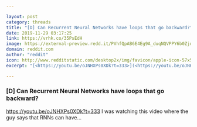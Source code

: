 ```yaml
---

layout: post
category: threads
title: "[D] Can Recurrent Neural Networks have loops that go backward?"
date: 2019-11-29 03:17:25
link: https://vrhk.co/35PsEdH
image: https://external-preview.redd.it/PVhfQpAB6E4Eg9A_duqNQVPPY6b0ZjuVse1P-tMemIo.jpg?width=480&height=251.308900524&auto=webp&s=be6cddccf67f44be17dea52eb06da4e3eee6f10b
domain: reddit.com
author: "reddit"
icon: http://www.redditstatic.com/desktop2x/img/favicon/apple-icon-57x57.png
excerpt: "[<https://youtu.be/oJNHXPs0XDk?t=333>](<https://youtu.be/oJNHXPs0XDk?t=333>) I was watching this video where the guy says that RNNs can have..."

---
```


### [D] Can Recurrent Neural Networks have loops that go backward?

[<https://youtu.be/oJNHXPs0XDk?t=333>](<https://youtu.be/oJNHXPs0XDk?t=333>) I was watching this video where the guy says that RNNs can have...